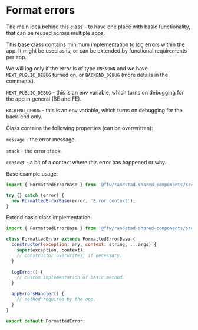 # Format errors
The main idea behind this class - to have one place with basic functionality, that can be 
reused across multiple apps.

This base class contains minimum implementation to log errors within the app.
It might be used as is, or can be extended by functional requirements per app.

We will log only if the error is of type `UNKNOWN` and we have `NEXT_PUBLIC_DEBUG` turned on, or `BACKEND_DEBUG` (more details in the comments). 


`NEXT_PUBLIC_DEBUG` - this is an env variable, which turns on debugging for the app in general (BE and FE).

`BACKEND_DEBUG` - this is an env variable, which turns on debugging for the back-end only.

Class contains the following properties (can be overwritten):

`message` - the error message.

`stack` - the error stack.

`context` - a bit of a context where this error has happened or why.

Base example usage:
```js
import { FormattedErrorBase } from '@ffw/randstad-shared-components/src/utils';

try {} catch (error) {
  new FormattedErrorBase(error, 'Error context');
}
```

Extend basic class implementation:
```js
import { FormattedErrorBase } from '@ffw/randstad-shared-components/src/utils';

class FormattedError extends FormattedErrorBase {
  constructor(exception: any, context: string, ...args) {
    super(exception, context);
    // constructor overwrites, if necessary.
  }
  
  logError() {
    // custom implementation of basic method.
  }

  appErrorsHandler() {
    // method required by the app.
  }
}

export default FormattedError;
```
